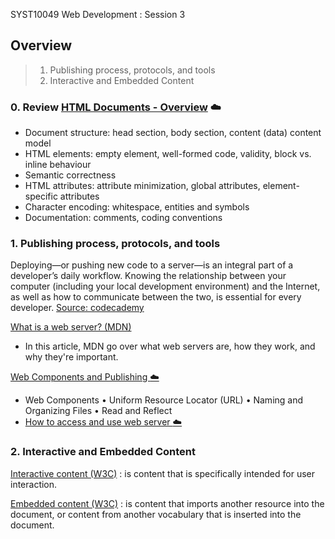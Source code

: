 SYST10049 Web Development
: Session 3

## Overview
> 1. Publishing process, protocols, and tools
> 2. Interactive and Embedded Content

### 0. Review  [HTML Documents - Overview](https://paper.dropbox.com/doc/HTML-Document--Aka52yIhfddtsaZgY~uQFKL5AQ-7lhsulN2OSeUrgvn2tvRb) :cloud:
* Document structure: head section, body section, content (data) content model
* HTML elements: empty element, well-formed code, validity, block vs. inline behaviour
* Semantic correctness
* HTML attributes: attribute minimization, global attributes, element-specific attributes
* Character encoding: whitespace, entities and symbols
* Documentation: comments, coding conventions

### 1. Publishing process, protocols, and tools

Deploying—or pushing new code to a server—is an integral part of a developer’s daily workflow. Knowing the relationship between your computer (including your local development environment) and the Internet, as well as how to communicate between the two, is essential for every developer.  [Source: codecademy](https://www.codecademy.com/learn/deploy-a-website)

[What is a web server? (MDN)](https://developer.mozilla.org/en-US/docs/Learn/Common_questions/What_is_a_web_server) 

 - In this article, MDN go over what web servers are, how they work, and
   why they're important.

[Web Components and Publishing :cloud:](https://paper.dropbox.com/doc/Web-Components-and-Publishing--AkiCiwcqUeBvjkAKO~zeUwkXAQ-p2iP6Z5oycAUYhbnpvwBy)

 - Web Components &bull; Uniform Resource Locator (URL) &bull; Naming and Organizing
   Files &bull; Read and Reflect
 - [How to access and use web server :cloud:](https://paper.dropbox.com/doc/How-to-access-and-use-the-web-server--AklJKErkHM8dMX~i1g7Pzk4YAQ-FEe6sXYPynrCDkHTF7f53)


### 2. Interactive and Embedded Content

[Interactive content (W3C)](https://www.w3.org/TR/html52/dom.html#interactive-content)
: is content that is specifically intended for user interaction.

[Embedded content (W3C)](https://www.w3.org/TR/html52/dom.html#embedded-content)
: is content that imports another resource into the document, or content from another vocabulary that is inserted into the document.
